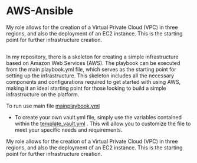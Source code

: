 # AWS-Ansible
My role allows for the creation of a Virtual Private Cloud (VPC) in three regions, and also the deployment of an EC2 instance. This is the starting point for further infrastructure creation.
##
In my repository, there is a skeleton for creating a simple infrastructure based on Amazon Web Services (AWS). The playbook can be executed from the main playbook.yml file, which serves as the starting point for setting up the infrastructure. This skeleton includes all the necessary components and configurations required to get started with using AWS, making it an ideal starting point for those looking to build a simple infrastructure on the platform. 

To run use main file [mainplaybook.yml](https://github.com/dkasyan/AWS-Ansible/blob/main/mainplaybook.yml)
+ To create your own vault.yml file, simply use the variables contained within the [template_vault.yml](https://github.com/dkasyan/AWS-Ansible/blob/main/template_vault.yml) . This will allow you to customize the file to meet your specific needs and requirements. 

My role allows for the creation of a Virtual Private Cloud (VPC) in three regions, and also the deployment of an EC2 instance. This is the starting point for further infrastructure creation.

